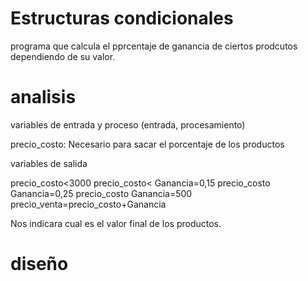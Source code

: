 # Estructuras condicionales 

programa que calcula el pprcentaje de ganancia de ciertos prodcutos dependiendo de su valor.

# analisis

variables de entrada y proceso (entrada, procesamiento)

precio_costo: Necesario para sacar el porcentaje de los productos

variables de salida

precio_costo<3000 precio_costo< Ganancia=0,15 precio_costo Ganancia=0,25 precio_costo Ganancia=500 precio_venta=precio_costo+Ganancia

Nos indicara cual es el valor final de los productos.

# diseño